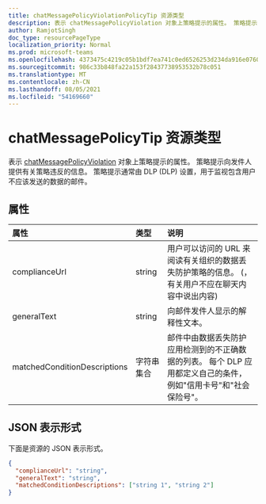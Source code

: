 ```yaml
---
title: chatMessagePolicyViolationPolicyTip 资源类型
description: 表示 chatMessagePolicyViolation 对象上策略提示的属性。 策略提示向发件人提供有关策略违反的信息。
author: RamjotSingh
doc_type: resourcePageType
localization_priority: Normal
ms.prod: microsoft-teams
ms.openlocfilehash: 4373475c4219c05b1bdf7ea741c0ed6526253d234da916e0760a3ed46fee3312
ms.sourcegitcommit: 986c33b848fa22a153f28437738953532b78c051
ms.translationtype: MT
ms.contentlocale: zh-CN
ms.lasthandoff: 08/05/2021
ms.locfileid: "54169660"
---
```

# <a name="chatmessagepolicytip-resource-type"></a>chatMessagePolicyTip 资源类型

表示 [chatMessagePolicyViolation](chatmessagepolicyviolation.md) 对象上策略提示的属性。 策略提示向发件人提供有关策略违反的信息。
策略提示通常由 DLP (DLP) 设置，用于监视包含用户不应该发送的数据的邮件。

## <a name="properties"></a>属性

| 属性   | 类型 |说明|
|:---------------|:--------|:----------|
|complianceUrl|string|用户可以访问的 URL 来阅读有关组织的数据丢失防护策略的信息。  (，有关用户不应在聊天内容中说出内容) |
|generalText|string|向邮件发件人显示的解释性文本。|
|matchedConditionDescriptions|字符串集合|邮件中由数据丢失防护应用检测到的不正确数据的列表。 每个 DLP 应用都定义自己的条件，例如"信用卡号"和"社会保险号"。|

## <a name="json-representation"></a>JSON 表示形式

下面是资源的 JSON 表示形式。

<!-- {
  "blockType": "resource",
  "optionalProperties": [
    "generalText"
  ],
  "@odata.type": "microsoft.graph.chatMessagePolicyViolationPolicyTip"
}-->
```json
{
  "complianceUrl": "string",
  "generalText": "string",
  "matchedConditionDescriptions": ["string 1", "string 2"]
}
```

<!-- uuid: 8fcb5dbc-d5aa-4681-8e31-b001d5168d79
2015-10-25 14:57:30 UTC -->
<!-- {
  "type": "#page.annotation",
  "description": "policy violation policy tip resource",
  "keywords": "",
  "section": "documentation",
  "tocPath": ""
}-->
